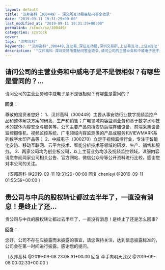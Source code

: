 ```yaml
---
layout: default
title: '汉邦高科（300449）- 深交所互动易董秘问答全收录'
date: "2019-09-11 19:31:29+00:00"
last_modified_at: "2019-09-11 19:31:29+00:00"
permalink: /stock/sz/300449/
categories: szstock
cover: 
tags: "汉邦高科"
keywords: '"汉邦高科",300449,互动易,深证互动易,深圳交易所,上证易互动,上证e互动'
description: '"汉邦高科-深圳交易所董秘问答全收录,请问公司的主营业务和中威电子是不是很相似？有哪些是雷同的？"'
---
```


## 请问公司的主营业务和中威电子是不是很相似？有哪些是雷同的？...

请问公司的主营业务和中威电子是不是很相似？有哪些是雷同的？

**回复**：

尊敬的投资者您好：
1、汉邦高科（300449）主要从事安防行业数字视频监控产品和整体解决方案的研发、生产和销售；广电领域内容监测业务和基于数字水印技术的媒体内容安全与服务等。公司主要产品包括安防后端存储设备、前端采集设备监控摄像机、视频监控系统、广电领域内容监测类的产品或服务和VIEWMARK系列数字水印产品等；
2、中威电子（300270）立足于视频监控行业，专注于智能化安防、移动互联网、云平台技术、智能分析技术等领域的研发、生产、销售和服务。
3、两家公司均为创业板公司，以上主营业务均涉及视频监控领域，详细内容请您参阅两家公司相关公告、官方网站、微信公众号等公开资料进行比较，感谢您对本公司的关注。 

（汉邦高科  @2019-09-11 19:31:29+00:00 回复 chenleyi  @2019-09-11 01:55:59+00:00 ）

## 贵公司与中兵的股权转让都过去半年了，一直没有消息！是终止了还...

贵公司与中兵的股权转让都过去半年了，一直没有消息！是终止了还是怎么回事?

**回复**：

您好，公司不存在应披露而未披露的事宜，请您保持关注，达到信息披露标准的，公司会在第一时间进行披露。感谢您的提问。 

（汉邦高科  @2019-09-08 23:05:31+00:00 回复 牵手向明天武汉  @2019-09-06 00:02:33+00:00 ）

